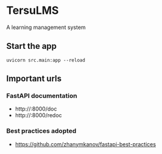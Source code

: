 # TersuLMS
A learning management system


## Start the app
`uvicorn src.main:app --reload`

## Important urls
### FastAPI documentation
- http://<HOST>:8000/doc
- http://<HOST>:8000/redoc

### Best practices adopted
- https://github.com/zhanymkanov/fastapi-best-practices